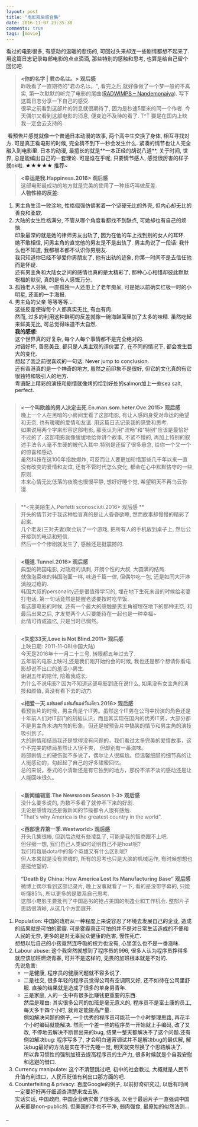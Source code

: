 ```yaml
---
layout: post
title: "电影观后感合集"
date: 2016-11-07 23:35:38
comments: true
tags: [movie]
---
```


看过的电影很多, 有感动的温暖的悲伤的, 可回过头来却连一些剧情都想不起来了. 用这篇日志记录每部电影的点点滴滴, 那些特别的感触和思考, 也算是给自己留个回忆吧.    
<!--more-->


> **<你的名字 | 君の名は。> 观后感**      
昨晚看了一直期待的"君の名は。", 看完之后,就好像做了一个梦一般的不真实, 第一次默默的听完了电影的尾曲([RADWIMPS – Nandemonaiya](https://www.youtube.com/watch?v=VzBLUBczhXA)). 写下这篇日志分享一下自己的感受.    
很早之前看到这部片的消息就很期待了, 因为是秒速5厘米的同一个作者. 今天偶尔又看到这部电影的消息, 便变迫不及待的看了.
T\^T 要是在国内上映我一定会去支持的.    
<img style="max-height:300px" class="lazy" data-original="/images/blog/160924_yournameis/yournameis.jpg">    
看预告片感觉就像一个普通日本动漫的故事, 两个高中生交换了身体, 相互寻找对方.    
可是真正看电影的时候, 完全猜不到下一秒会发生什么. 紧凑的情节也让人完全融入到电影里.    
日本的动漫, 最擅长的就是**一本正经的胡说八道**, 关于时间, 世界, 总是能编出自己的一套理论.     
可是谁在乎呢, 只要情节感人, 感觉很厉害的样子就ok啦.    
★★★★★ 推荐~       



> **<幸运是我.Happiness.2016> 观后感**    
这部电影最成功的地方就是完美的使用了一种技巧叫做反差.    
**人物性格的反差**:     
1) 男主角生活一败涂地, 性格倔强仿佛套着一个坚硬无比的外壳, 但内心却无比的善良和柔软.    
2) 大陆的女生性格满分, 不管从哪个角度看都找不到缺点, 可她却也有自己的烦恼.    
印象最深的就是她的律师男友出轨了, 因为在他的车上找到别的女人的耳环.   
她不敢相信, 问男主角的直觉他的男友是不是出轨了. 男主角说了一段话: 我什么也不知道, 我都根本都不认识你男朋友.    
我只知道你已经不够爱你男朋友了, 他有出轨的迹象, 你第一时间不是去信任他而是怀疑.     
还有男主角和大陆女之间的感情也真的是太精彩了, 那种心心相惜却彼此默默祝福的默契, 真的是令人感慨万分.    
3) 孤独老人芬姨, 一直孤独一人还患上了老年痴呆, 可是她以前确实红极一时的小明星, 还画的一手海报.    
4) 男主角的父亲 等等等等...    
这些反差使得每个人都真实无比, 有血有肉.      
然而, 过多的利用这种鲜明的反差就像一碗海鲜面里加了太多的味精. 虽然吃起来鲜美无比, 可总觉得味道不太自然.     
**我的感想**:     
这个世界真的好复杂, 每个人每个事情都不是完全绝对的.    
对错好坏, 善恶美丑, 都只是人类主观的评价罢了, 在不同的情况下, 都会发生巨大的变化.    
想起了我之前很喜欢的一句话: Never jump to conclusion.    
还有香港真的是一个神奇的地方, 虽然之前印象不是很好, 但它的文化真的有它很独特和吸引人的地方.    
粤语配上精彩的演技和剧情就像烤的恰到好处的salmon加上一些sea salt, perfect.     
<img style="max-height:300px" class="lazy" data-original="/images/blog/161101_happiness/happiness.png">     



> **<一个叫欧维的男人决定去死.En.man.som.heter.Ove.2015> 观后感**      
晚上一个人在黑暗的小房间里看了这部电影, 有让人感同身受对命运的绝望和无奈, 也有暖暖的爱情和友谊.      用这篇日志记录我的感受和思考.       
如果说用两个字来形容这部电影, 那我认为用"流畅"和"特别"应该是最恰好不过的了. 这部电影就像缓缓地给你讲个故事, 不紧不慢的,  再加上特别的叙述手法令人毫不生硬的被代入其中.特别是还留了很多悬念, 给你一个又一个的惊喜和感动.    
虽然科技在这100年指数爆炸, 可反而让人要更加珍惜那些几千年以来一直没有改变的爱情和友谊, 还有不管时代怎么变化, 都会在心中默默恪守的一些原则.     
本来心情无比低落的夜晚也慢慢平静, 想好好睡个觉, 希望明天不再乌云弥漫.    
<img style="max-height:300px" class="lazy" data-original="/images/blog/161107_ovn/movie.png">      



> **<完美陌生人.Perfetti sconosciuti.2016> 观后感 **    
开头的情节对于我这种脸盲真的是让人昏昏欲睡, 然而故事却慢慢的精彩了起来.    
几个老友(三对夫妻)聚会玩了一个游戏, 把所有人的手机放到桌子上, 然后公开接到的电话和短信.     
然后一个个惨剧就发生了, 感触还是挺震撼的.     
<img style="max-height:300px" class="lazy" data-original="/images/blog/161124_movies/perfect.jpg">      


> **<隧道.Tunnel.2016> 观后感**    
典型的韩国电影, 对政府的讽刺, 开朗个性的大叔, 大圆满的结局.     
就像泡菜味的韩国泡面一样, 味道千篇一律, 但偶尔吃一包, 还是如同大汗淋漓般过瘾的.    
韩国大叔的personality还是很值得学习的, 埋在地下生死未谱的时候给老婆打电话, 第一句话竟然是提醒老婆要按时吃早饭.         
看这部电影的时候, 还有一个最大的感触是男主角被埋在地下的那种无奈, 和最后出来之后, 才发觉两个人只要能待在一起也是一种幸福~        
此情可待成追忆, 只是当时已惘然。     
<img style="max-height:300px" class="lazy" data-original="/images/blog/161124_movies/tunnel.png">      



> **<失恋33天.Love is Not Blind.2011> 观后感**    
上映日期: 2011-11-08(中国大陆)   
今天是2016年十一月二十三号, 转眼都五年过去了.     
五年前的电影上映时,还是我们刚开始约会的时候, 我也还是那个想请你看电影却说不出口的羞涩小男生.    
谢谢五年的陪伴, 陪着我成长.   
为什么不说电影? 因为不知道这部电影到底在说什么, 如果没有女主角的演技和颜值, 真没有看下去的动力.    


> **<相爱一天.แฟนเดย์ แฟนกันแค่วันเดียว.2016> 观后感**    
看预告片的时候，男主角是个IT男。虽然这个IT男在公司中扮演的角色还是十年前人们对IT部门的刻板认识，而且其实现在国内的优秀IT男，大部分都不是男主角木讷内向的形象。但还是被预告片中搞笑的情节和男主角的演技吸引到了。   
大的剧情和结局我还是觉得没有问题的，我们看过太多完美的爱情故事，这个不完美的结局虽然让人很不爽， 但却别有一番滋味。   
局部剧情上的硬伤就不多说了，偶尔让人很尴尬。但温馨细腻的细节真的让人挺感动的，勾起起了自己的好多甜蜜回忆。    
总的来说，泰式的小清新还是有它独到的地方，那份不浓不淡的感动还是让人能回味很久。   
<img style="max-height:300px" class="lazy" data-original="/images/blog/161124_movies/oneday.png">      



> **<新闻编辑室.The Newsroom Season 1-3> 观后感**    
没什么要多说的, 为数不多看了就停不下来的好剧.     
无论是感情戏还是做新闻的节操都令人很有感触.    
"That's why America is the greatest country in the world".      


> **<西部世界第一季.Westworld> 观后感**    
开头几集很棒, 但到后边就有些凌乱了, 可能是我的智商跟不上吧.     
但仔细一想, 我们自己人类如何证明自己不是host呢?     
我们和每局dota中的每个英雄又有什么区别呢?    
但人本来就是没有灵魂的, 所有的思考也只是大脑的机械运作, 有时候想想也是挺绝望的.    



> **“Death By China: How America Lost Its Manufacturing Base” 观后感**    
微博上偶尔看到这部记录片, 晚上没事就看了一下, 看的是没带字幕的, 只能听懂85%, 所以更多的是联系自己思考.     
这部小电影主要批判了中国恶劣的抢占美国的制造业和工作机会. 整部片子思路很清晰, 从这几个方面展开:   
1. Population: 中国的政府从一种程度上来说容忍了环境去发展自己的企业, 造成的结果就是可怕的雾霾.
可是雾霾真正可怕的并不是对日常生活造成的不便和人民的无奈, 更多的是对无辜民众健康的危害, 慢性死亡.   
想想以后自己的小孩竟然连呼吸的权力也没有, 心里怎么也不是一番滋味.    
2. Labour abuse: 这个我突然就想到了程序员的996, 很多人认为程序员挣得多就应该加班燃烧青春, 可并不是这样的, 无畏的加班根本就是不对的.      
先说危害:    
    - 一是健康, 程序员的健康问题就不容多说了.
    - 二是社交, 很多年轻的程序员觉得公司有空调网又好, 还不如待在公司里舒服. 直接的结果就是造成了很多的单身男青年.    
    - 三是家庭, 人的一生中有很多比赚钱更重要的东西.     
然后是理由: 其实很多公司的加班是毫无意义的, 程序员不是富士康的员工, 每天多干四个小时, 就肯定能提高产量.    
例如解决问题的例子, 一个优秀的程序员可能花一个小时整理思路, 再花半个小时编码就能解决. 然而一个差一些的程序员一开始就上手编码, 改了又改, 不停地去解决不断冒出来的bug, 结果一整天都解决不了这个问题.还有例如解决bug: 程序写多了, 才会明白通宵调试并不是解决bug的最优解, 解决bug最好的方法是实在不行先睡一觉, 明天就突然换了个思路解决了.     
所以靠习惯性的强制加班去提高程序员的生产力, 很多时候就是个自我安慰和逃避的借口.       
3. Currency manipulate: 这个不清楚跳过吧, 初中的社会教过, 大概就是人民币升值有利进口，人民币贬值有利出口那方面的吧.     
4. Counterfeiting & privacy: 百度Google的例子, 以前好奇研究过, 以后有时间一定要好好再仔细调查清楚来龙去脉.    
实话实话, 中国政府, 中国企业确实做了很多恶, 以至于最后片子一直强调中国从来都是non-public的. 但美国的手也不干净, 弱肉强食, 最原始的似然法则...      



<!-- <audio autoplay="autopaly">
  <source src="/images/blog/160924_yournameis/yournameis.mp3" type="audio/mp3">
</audio>-->




















_


